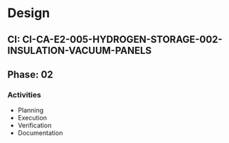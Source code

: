 # Design

## CI: CI-CA-E2-005-HYDROGEN-STORAGE-002-INSULATION-VACUUM-PANELS
## Phase: 02

### Activities
- Planning
- Execution
- Verification
- Documentation
